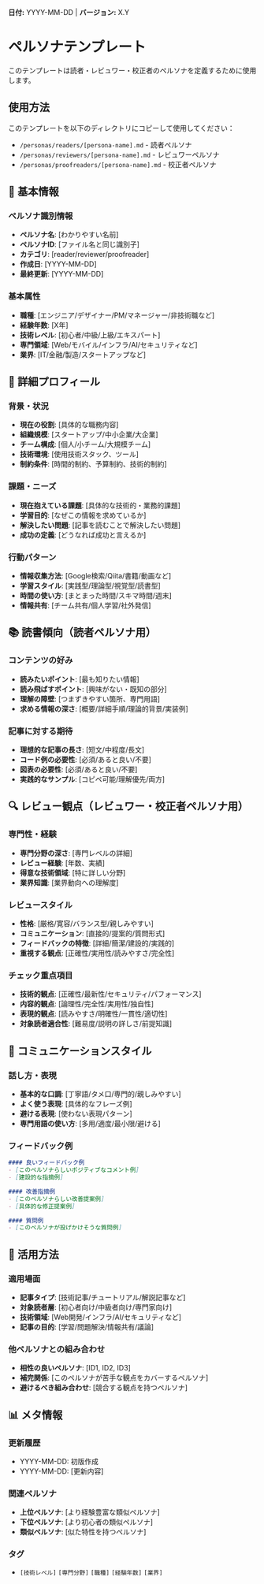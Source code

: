 **日付:** YYYY-MM-DD | **バージョン:** X.Y

# ペルソナテンプレート

このテンプレートは読者・レビュワー・校正者のペルソナを定義するために使用します。

## 使用方法

このテンプレートを以下のディレクトリにコピーして使用してください：
- `/personas/readers/[persona-name].md` - 読者ペルソナ
- `/personas/reviewers/[persona-name].md` - レビュワーペルソナ  
- `/personas/proofreaders/[persona-name].md` - 校正者ペルソナ

## 👤 基本情報

### ペルソナ識別情報
- **ペルソナ名**: [わかりやすい名前]
- **ペルソナID**: [ファイル名と同じ識別子]
- **カテゴリ**: [reader/reviewer/proofreader]
- **作成日**: [YYYY-MM-DD]
- **最終更新**: [YYYY-MM-DD]

### 基本属性
- **職種**: [エンジニア/デザイナー/PM/マネージャー/非技術職など]
- **経験年数**: [X年]
- **技術レベル**: [初心者/中級/上級/エキスパート]
- **専門領域**: [Web/モバイル/インフラ/AI/セキュリティなど]
- **業界**: [IT/金融/製造/スタートアップなど]

## 🎯 詳細プロフィール

### 背景・状況
- **現在の役割**: [具体的な職務内容]
- **組織規模**: [スタートアップ/中小企業/大企業]
- **チーム構成**: [個人/小チーム/大規模チーム]
- **技術環境**: [使用技術スタック、ツール]
- **制約条件**: [時間的制約、予算制約、技術的制約]

### 課題・ニーズ
- **現在抱えている課題**: [具体的な技術的・業務的課題]
- **学習目的**: [なぜこの情報を求めているか]
- **解決したい問題**: [記事を読むことで解決したい問題]
- **成功の定義**: [どうなれば成功と言えるか]

### 行動パターン
- **情報収集方法**: [Google検索/Qiita/書籍/動画など]
- **学習スタイル**: [実践型/理論型/視覚型/読書型]
- **時間の使い方**: [まとまった時間/スキマ時間/週末]
- **情報共有**: [チーム共有/個人学習/社外発信]

## 📚 読書傾向（読者ペルソナ用）

### コンテンツの好み
- **読みたいポイント**: [最も知りたい情報]
- **読み飛ばすポイント**: [興味がない・既知の部分]
- **理解の障壁**: [つまずきやすい箇所、専門用語]
- **求める情報の深さ**: [概要/詳細手順/理論的背景/実装例]

### 記事に対する期待
- **理想的な記事の長さ**: [短文/中程度/長文]
- **コード例の必要性**: [必須/あると良い/不要]
- **図表の必要性**: [必須/あると良い/不要]
- **実践的なサンプル**: [コピペ可能/理解優先/両方]

## 🔍 レビュー観点（レビュワー・校正者ペルソナ用）

### 専門性・経験
- **専門分野の深さ**: [専門レベルの詳細]
- **レビュー経験**: [年数、実績]
- **得意な技術領域**: [特に詳しい分野]
- **業界知識**: [業界動向への理解度]

### レビュースタイル
- **性格**: [厳格/寛容/バランス型/親しみやすい]
- **コミュニケーション**: [直接的/提案的/質問形式]
- **フィードバックの特徴**: [詳細/簡潔/建設的/実践的]
- **重視する観点**: [正確性/実用性/読みやすさ/完全性]

### チェック重点項目
- **技術的観点**: [正確性/最新性/セキュリティ/パフォーマンス]
- **内容的観点**: [論理性/完全性/実用性/独自性]
- **表現的観点**: [読みやすさ/明確性/一貫性/適切性]
- **対象読者適合性**: [難易度/説明の詳しさ/前提知識]

## 💬 コミュニケーションスタイル

### 話し方・表現
- **基本的な口調**: [丁寧語/タメ口/専門的/親しみやすい]
- **よく使う表現**: [具体的なフレーズ例]
- **避ける表現**: [使わない表現パターン]
- **専門用語の使い方**: [多用/適度/最小限/避ける]

### フィードバック例
```markdown
#### 良いフィードバック例
- [このペルソナらしいポジティブなコメント例]
- [建設的な指摘例]

#### 改善指摘例  
- [このペルソナらしい改善提案例]
- [具体的な修正提案例]

#### 質問例
- [このペルソナが投げかけそうな質問例]
```

## 🎯 活用方法

### 適用場面
- **記事タイプ**: [技術記事/チュートリアル/解説記事など]
- **対象読者層**: [初心者向け/中級者向け/専門家向け]
- **技術領域**: [Web開発/インフラ/AI/セキュリティなど]
- **記事の目的**: [学習/問題解決/情報共有/議論]

### 他ペルソナとの組み合わせ
- **相性の良いペルソナ**: [ID1, ID2, ID3]
- **補完関係**: [このペルソナが苦手な観点をカバーするペルソナ]
- **避けるべき組み合わせ**: [競合する観点を持つペルソナ]

## 📊 メタ情報

### 更新履歴
- YYYY-MM-DD: 初版作成
- YYYY-MM-DD: [更新内容]

### 関連ペルソナ
- **上位ペルソナ**: [より経験豊富な類似ペルソナ]
- **下位ペルソナ**: [より初心者の類似ペルソナ]
- **類似ペルソナ**: [似た特性を持つペルソナ]

### タグ
- `[技術レベル]` `[専門分野]` `[職種]` `[経験年数]` `[業界]`